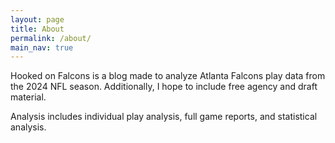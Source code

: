 ```yaml
---
layout: page
title: About
permalink: /about/
main_nav: true
---
```


Hooked on Falcons is a blog made to analyze Atlanta Falcons play data from the 2024 NFL season. Additionally, I hope to include free agency and draft material.

Analysis includes individual play analysis, full game reports, and statistical analysis.
